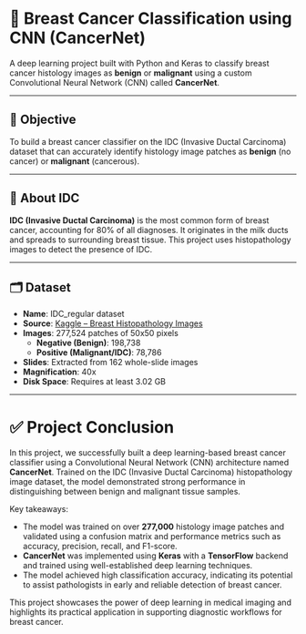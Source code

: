 # 🧠 Breast Cancer Classification using CNN (CancerNet)

A deep learning project built with Python and Keras to classify breast cancer histology images as **benign** or **malignant** using a custom Convolutional Neural Network (CNN) called **CancerNet**.

---

## 📌 Objective

To build a breast cancer classifier on the IDC (Invasive Ductal Carcinoma) dataset that can accurately identify histology image patches as **benign** (no cancer) or **malignant** (cancerous).

---

## 🧬 About IDC

**IDC (Invasive Ductal Carcinoma)** is the most common form of breast cancer, accounting for 80% of all diagnoses. It originates in the milk ducts and spreads to surrounding breast tissue. This project uses histopathology images to detect the presence of IDC.

---

## 🗂️ Dataset

- **Name**: IDC_regular dataset  
- **Source**: [Kaggle – Breast Histopathology Images](https://www.kaggle.com/paultimothymooney/breast-histopathology-images)
- **Images**: 277,524 patches of 50x50 pixels  
  - **Negative (Benign)**: 198,738  
  - **Positive (Malignant/IDC)**: 78,786  
- **Slides**: Extracted from 162 whole-slide images  
- **Magnification**: 40x  
- **Disk Space**: Requires at least 3.02 GB

---


# ✅ Project Conclusion

In this project, we successfully built a deep learning-based breast cancer classifier using a Convolutional Neural Network (CNN) architecture named **CancerNet**. Trained on the IDC (Invasive Ductal Carcinoma) histopathology image dataset, the model demonstrated strong performance in distinguishing between benign and malignant tissue samples.

Key takeaways:

- The model was trained on over **277,000** histology image patches and validated using a confusion matrix and performance metrics such as accuracy, precision, recall, and F1-score.
- **CancerNet** was implemented using **Keras** with a **TensorFlow** backend and trained using well-established deep learning techniques.
- The model achieved high classification accuracy, indicating its potential to assist pathologists in early and reliable detection of breast cancer.

This project showcases the power of deep learning in medical imaging and highlights its practical application in supporting diagnostic workflows for breast cancer.
